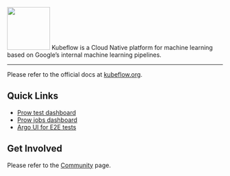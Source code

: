 <img src="https://www.kubeflow.org/images/logo.svg" width="100">
Kubeflow is a Cloud Native platform for machine learning based on Google’s internal machine learning pipelines.

---
Please refer to the official docs at [kubeflow.org](http://kubeflow.org).


## Quick Links
* [Prow test dashboard](https://k8s-testgrid.appspot.com/sig-big-data)
* [Prow jobs dashboard](https://prow.k8s.io/?repo=kubeflow%2Fkubeflow)
* [Argo UI for E2E tests](http://testing-argo.kubeflow.org)

## Get Involved
Please refer to the [Community](https://www.kubeflow.org/docs/about/community/) page.

